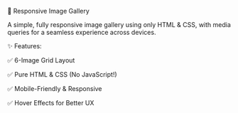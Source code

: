 📸 Responsive Image Gallery

A simple, fully responsive image gallery using only HTML & CSS, with media queries for a seamless experience across devices.

✨ Features:

✅ 6-Image Grid Layout

✅ Pure HTML & CSS (No JavaScript!)

✅ Mobile-Friendly & Responsive

✅ Hover Effects for Better UX
